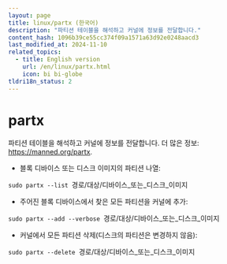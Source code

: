```yaml
---
layout: page
title: linux/partx (한국어)
description: "파티션 테이블을 해석하고 커널에 정보를 전달합니다."
content_hash: 1096b39ce55cc374f09a1571a63d92e0248aacd3
last_modified_at: 2024-11-10
related_topics:
  - title: English version
    url: /en/linux/partx.html
    icon: bi bi-globe
tldri18n_status: 2
---
```

# partx

파티션 테이블을 해석하고 커널에 정보를 전달합니다.
더 많은 정보: <https://manned.org/partx>.

- 블록 디바이스 또는 디스크 이미지의 파티션 나열:

`sudo partx --list `<span class="tldr-var badge badge-pill bg-dark-lm bg-white-dm text-white-lm text-dark-dm font-weight-bold">경로/대상/디바이스_또는_디스크_이미지</span>

- 주어진 블록 디바이스에서 찾은 모든 파티션을 커널에 추가:

`sudo partx --add --verbose `<span class="tldr-var badge badge-pill bg-dark-lm bg-white-dm text-white-lm text-dark-dm font-weight-bold">경로/대상/디바이스_또는_디스크_이미지</span>

- 커널에서 모든 파티션 삭제(디스크의 파티션은 변경하지 않음):

`sudo partx --delete `<span class="tldr-var badge badge-pill bg-dark-lm bg-white-dm text-white-lm text-dark-dm font-weight-bold">경로/대상/디바이스_또는_디스크_이미지</span>
